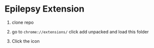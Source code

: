 # Epilepsy Extension

1. clone repo

2. go to `chrome://extensions/` click add unpacked and load this folder

3. Click the icon

